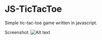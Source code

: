 # JS-TicTacToe
Simple tic-tac-toe game written in javascript.

Screenshot:
![Alt text](zmiorkapic.PNG)